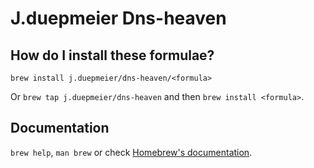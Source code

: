 # J.duepmeier Dns-heaven

## How do I install these formulae?
`brew install j.duepmeier/dns-heaven/<formula>`

Or `brew tap j.duepmeier/dns-heaven` and then `brew install <formula>`.

## Documentation
`brew help`, `man brew` or check [Homebrew's documentation](https://docs.brew.sh).
